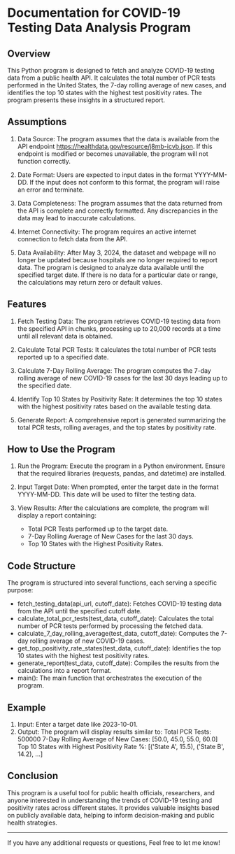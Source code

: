 # Documentation for COVID-19 Testing Data Analysis Program

## Overview
This Python program is designed to fetch and analyze COVID-19 testing data from a public health API. It calculates the total number of PCR tests performed in the United States, the 7-day rolling average of new cases, and identifies the top 10 states with the highest test positivity rates. The program presents these insights in a structured report.

## Assumptions
1. Data Source: The program assumes that the data is available from the API endpoint https://healthdata.gov/resource/j8mb-icvb.json. If this endpoint is modified or becomes unavailable, the program will not function correctly.
  
2. Date Format: Users are expected to input dates in the format YYYY-MM-DD. If the input does not conform to this format, the program will raise an error and terminate.

3. Data Completeness: The program assumes that the data returned from the API is complete and correctly formatted. Any discrepancies in the data may lead to inaccurate calculations.

4. Internet Connectivity: The program requires an active internet connection to fetch data from the API.

5. Data Availability: After May 3, 2024, the dataset and webpage will no longer be updated because hospitals are no longer required to report data. The program is designed to analyze data available until the specified target date. If there is no data for a particular date or range, the calculations may return zero or default values.

## Features
1. Fetch Testing Data: The program retrieves COVID-19 testing data from the specified API in chunks, processing up to 20,000 records at a time until all relevant data is obtained.

2. Calculate Total PCR Tests: It calculates the total number of PCR tests reported up to a specified date.

3. Calculate 7-Day Rolling Average: The program computes the 7-day rolling average of new COVID-19 cases for the last 30 days leading up to the specified date.

4. Identify Top 10 States by Positivity Rate: It determines the top 10 states with the highest positivity rates based on the available testing data.

5. Generate Report: A comprehensive report is generated summarizing the total PCR tests, rolling averages, and the top states by positivity rate.

## How to Use the Program
1. Run the Program: Execute the program in a Python environment. Ensure that the required libraries (requests, pandas, and datetime) are installed.

2. Input Target Date: When prompted, enter the target date in the format YYYY-MM-DD. This date will be used to filter the testing data.

3. View Results: After the calculations are complete, the program will display a report containing:
   - Total PCR Tests performed up to the target date.
   - 7-Day Rolling Average of New Cases for the last 30 days.
   - Top 10 States with the Highest Positivity Rates.

## Code Structure
The program is structured into several functions, each serving a specific purpose:
- fetch_testing_data(api_url, cutoff_date): Fetches COVID-19 testing data from the API until the specified cutoff date.
- calculate_total_pcr_tests(test_data, cutoff_date): Calculates the total number of PCR tests performed by processing the fetched data.
- calculate_7_day_rolling_average(test_data, cutoff_date): Computes the 7-day rolling average of new COVID-19 cases.
- get_top_positivity_rate_states(test_data, cutoff_date): Identifies the top 10 states with the highest test positivity rates.
- generate_report(test_data, cutoff_date): Compiles the results from the calculations into a report format.
- main(): The main function that orchestrates the execution of the program.

## Example
1. Input: Enter a target date like 2023-10-01.
2. Output: The program will display results similar to:
   Total PCR Tests: 500000
7-Day Rolling Average of New Cases: [50.0, 45.0, 55.0, 60.0]
Top 10 States with Highest Positivity Rate %: [('State A', 15.5), ('State B', 14.2), ...]


## Conclusion
This program is a useful tool for public health officials, researchers, and anyone interested in understanding the trends of COVID-19 testing and positivity rates across different states. It provides valuable insights based on publicly available data, helping to inform decision-making and public health strategies.

---

If you have any additional requests or questions, Feel free to let me know!
